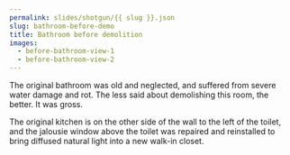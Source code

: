 ```yaml
---
permalink: slides/shotgun/{{ slug }}.json
slug: bathroom-before-demo
title: Bathroom before demolition
images:
  - before-bathroom-view-1
  - before-bathroom-view-2
---
```

The original bathroom was old and neglected, and suffered from severe water damage and rot. The less said about demolishing this room, the better. It was gross.

The original kitchen is on the other side of the wall to the left of the toilet, and the jalousie window above the toilet was repaired and reinstalled to bring diffused natural light into a new walk-in closet.